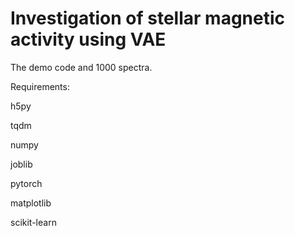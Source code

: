 # Investigation of stellar magnetic activity using VAE
The demo code and 1000 spectra.

Requirements:

h5py

tqdm

numpy

joblib

pytorch

matplotlib

scikit-learn
